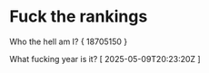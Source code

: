 # Fuck the rankings

Who the hell am I?
{ 18705150 }

What fucking year is it?
[ 2025-05-09T20:23:20Z ]
